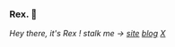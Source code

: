 ### Rex. 👋
<!--I'm a  independent programmer based in Kigali, and I'm always thirsty for building <b>great</b> (dev) tools and software products.
<br>
Fun fact: I'm a designer but I have some rust in production too 💪🏻😄
<br>
-->
<em>
  
Hey there, it's Rex ! stalk me -> 
[site](https://regisrex.me)   [blog](https://regisrex.me/blog)  [X](https://regisrex.me/twitter)
</em>
